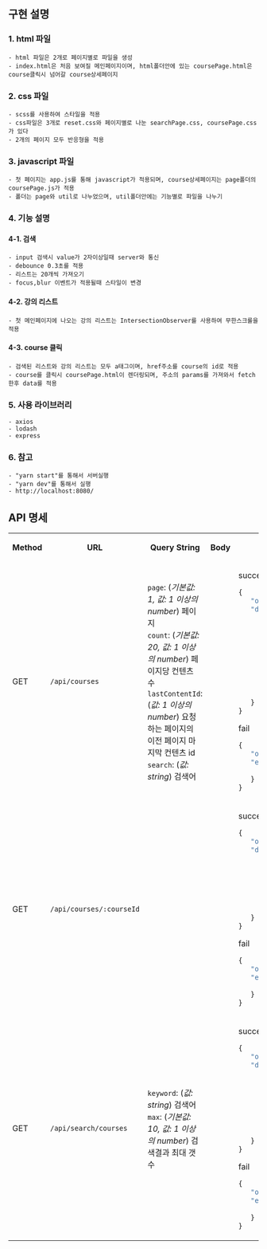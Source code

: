 ## 구현 설명
### 1. html 파일
    - html 파일은 2개로 페이지별로 파일을 생성
    - index.html은 처음 보여질 메인페이지이며, html폴더안에 있는 coursePage.html은 course클릭시 넘어갈 course상세페이지

### 2. css 파일
    - scss를 사용하여 스타일을 적용
    - css파일은 3개로 reset.css와 페이지별로 나눈 searchPage.css, coursePage.css가 있다
    - 2개의 페이지 모두 반응형을 적용

### 3. javascript 파일
    - 첫 페이지는 app.js를 통해 javascript가 적용되며, course상세페이지는 page폴더의 coursePage.js가 적용
    - 폴더는 page와 util로 나누었으며, util폴더안에는 기능별로 파일을 나누기

### 4. 기능 설명
  #### 4-1. 검색
    - input 검색시 value가 2자이상일때 server와 통신
    - debounce 0.3초를 적용
    - 리스트는 20개씩 가져오기
    - focus,blur 이벤트가 적용될때 스타일이 변경

#### 4-2. 강의 리스트
    - 첫 메인페이지에 나오는 강의 리스트는 IntersectionObserver를 사용하여 무한스크롤을 적용

#### 4-3. course 클릭
    - 검색된 리스트와 강의 리스트는 모두 a태그이며, href주소를 course의 id로 적용
    - course를 클릭시 coursePage.html이 렌더링되며, 주소의 params를 가져와서 fetch한후 data를 적용

### 5. 사용 라이브러리
    - axios
    - lodash
    - express

### 6. 참고
    - "yarn start"를 통해서 서버실행
    - "yarn dev"를 통해서 실행
    - http://localhost:8080/
## API 명세

<table>
<tbody>
<tr>
<th>Method</th>
<th>URL</th>
<th>Query String</th>
<th>Body</th>
<th>Response</th>
<th>비고</th>
</tr>
<tr>
<td>GET</td>
<td>

`/api/courses`

</td>
<td>

`page`: (_기본값: 1, 값: 1 이상의 number_) 페이지<br/>
`count`: (_기본값: 20, 값: 1 이상의 number_) 페이지당 컨텐츠 수<br/>
`lastContentId`: (_값: 1 이상의 number_) 요청하는 페이지의 이전 페이지 마지막 컨텐츠 id<br/>
`search`: (_값: string_) 검색어

</td>
<td></td>
<td>

success

```javascript
{
   "ok": true,
   "data": {
      "courses": [
         {
            "id": (number) 강의 ID,
            "title": (string) 강의 제목,
            "instructorName": (string) 지식공유자 이름,
            "price": (number) 강의 가격,
            "coverImageUrl": (string) 강의 커버 이미지
         },
         ...
      ]
   }
}
```

fail

```javascript
{
   "ok": false,
   "error": {
      "message": (string) 에러 메세지
   }
}
```

</td>
<td>강의리스트</td>
</tr>
<tr>
<td>GET</td>
<td>

`/api/courses/:courseId`

</td>
<td></td>
<td></td>
<td>

success

```javascript
{
   "ok": true,
   "data": {
      "course": {
         "id": (number) 강의 ID,
         "title": (string) 강의 제목,
         "instructorName": (string) 지식공유자 이름,
         "price": (number) 강의 가격,
         "coverImageUrl": (string) 강의 커버 이미지
      }
   }
}
```

fail

```javascript
{
   "ok": false,
   "error": {
      "message": (string) 에러 메세지
   }
}
```

</td>
<td>강의상세</td>
</tr>
<tr>
<td>GET</td>
<td>

`/api/search/courses`

</td>
<td>

`keyword`: (_값: string_) 검색어<br/>
`max`: (_기본값: 10, 값: 1 이상의 number_) 검색결과 최대 갯수<br/>

</td>
<td></td>
<td>

success

```javascript
{
   "ok": true,
   "data": {
      "results": [
         {
            "id": (number) 강의 ID,
            "title": (string) 강의 제목,
            "instructorName": (string) 지식공유자 이름,
         },
         ...
      ]
   }
}
```

fail

```javascript
{
   "ok": false,
   "error": {
      "message": (string) 에러 메세지
   }
}
```

</td>
<td>검색</td>
</tr>
</tbody>
</table>
    
